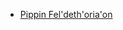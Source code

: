 - [Pippin Fel'deth'oria'on](Important%20Groups%20and%20Individuals/Guilds%20of%20Helbrink/Pippin%20Fel'deth'oria'on.md) 